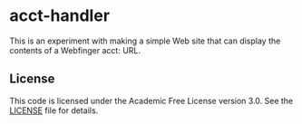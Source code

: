 # acct-handler

This is an experiment with making a simple Web site that can display the contents of a Webfinger acct: URL.

## License

This code is licensed under the Academic Free License version 3.0.  See the [LICENSE](./LICENSE.md) file for details.
